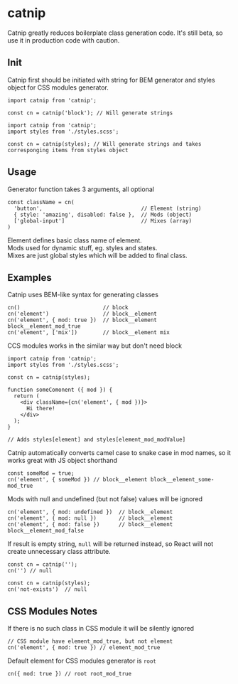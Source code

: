 # catnip

Catnip greatly reduces boilerplate class generation code. It's still beta, so use it in production code with caution.

## Init
Catnip first should be initiated with string for BEM generator and styles object for CSS modules generator.

```
import catnip from 'catnip';

const cn = catnip('block'); // Will generate strings
```

```
import catnip from 'catnip';
import styles from './styles.scss';

const cn = catnip(styles); // Will generate strings and takes corresponging items from styles object
```

## Usage
Generator function takes 3 arguments, all optional
```
const className = cn(
  'button',                               // Element (string)
  { style: 'amazing', disabled: false },  // Mods (object)
  ['global-input']                        // Mixes (array)
)
```
Element defines basic class name of element.  
Mods used for dynamic stuff, eg. styles and states.  
Mixes are just global styles which will be added to final class.

## Examples
Catnip uses BEM-like syntax for generating classes
```
cn()                          // block
cn('element')                 // block__element
cn('element', { mod: true })  // block__element block__element_mod_true
cn('element', ['mix'])        // block__element mix
```

CCS modules works in the similar way but don't need block
```
import catnip from 'catnip';
import styles from './styles.scss';

const cn = catnip(styles);

function someComonent ({ mod }) {
  return (
    <div className={cn('element', { mod })}>
      Hi there!
    </div>
  );
}

// Adds styles[element] and styles[element_mod_modValue]
```

Catnip automatically converts camel case to snake case in mod names, so it works great with JS object shorthand
```
const someMod = true;
cn('element', { someMod }) // block__element block__element_some-mod_true
```

Mods with null and undefined (but not false) values will be ignored
```
cn('element', { mod: undefined })  // block__element
cn('element', { mod: null })       // block__element
cn('element', { mod: false })      // block__element block__element_mod_false
```

If result is empty string, `null` will be returned instead, so React will not create unnecessary class attribute.
```
const cn = catnip('');
cn('') // null
```
```
const cn = catnip(styles);
cn('not-exists')  // null
```

## CSS Modules Notes

If there is no such class in CSS module it will be silently ignored
```
// CSS module have element_mod_true, but not element
cn('element', { mod: true }) // element_mod_true
```

Default element for CSS modules generator is `root`
```
cn({ mod: true }) // root root_mod_true
```